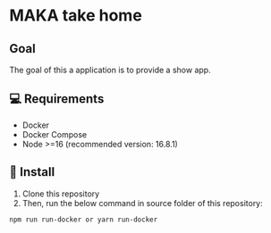 # MAKA take home

## Goal
The goal of this a application is to provide a show app.


## 💻 Requirements

- Docker
- Docker Compose
- Node >=16 (recommended version: 16.8.1)

## 🚀 Install

1. Clone this repository
2. Then, run the below command in source folder of this repository:
```shell
npm run run-docker or yarn run-docker
```
